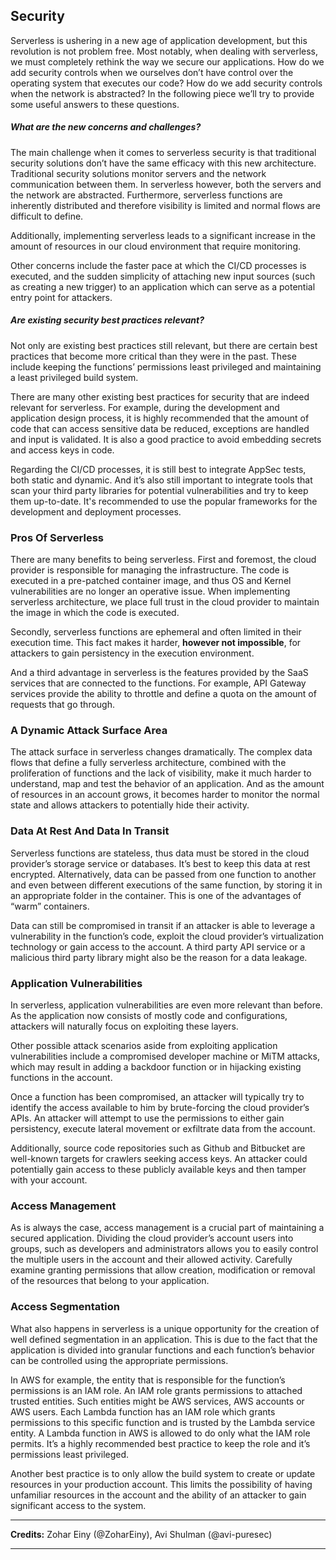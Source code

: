 <!--
title: Security
menuText: Security
menuOrder: 17
description: Highlight concerns and challenges around serverless.
layout: Doc
publish: false
-->

## Security

Serverless is ushering in a new age of application development, but this revolution is not problem free. Most notably, when dealing with serverless, we must completely rethink the way we secure our applications. How do we add security controls when we ourselves don’t have control over the operating system that executes our code? How do we add security controls when the network is abstracted? In the following piece we’ll try to provide some useful answers to these questions.

##### What are the new concerns and challenges?

The main challenge when it comes to serverless security is that traditional security solutions don’t have the same efficacy with this new architecture. Traditional security solutions monitor servers and the network communication between them. In serverless however, both the servers and the network are abstracted. Furthermore, serverless functions are inherently distributed and therefore visibility is limited and normal flows are difficult to define.

Additionally, implementing serverless leads to a significant increase in the amount of resources in our cloud environment that require monitoring.

Other concerns include the faster pace at which the CI/CD processes is executed, and the sudden simplicity of attaching new input sources (such as creating a new trigger) to an application which can serve as a potential entry point for attackers.

##### Are existing security best practices relevant?

Not only are existing best practices still relevant, but there are certain best practices that become more critical than they were in the past. These include keeping the functions’ permissions least privileged and maintaining a least privileged build system.

There are many other existing best practices for security that are indeed relevant for serverless. For example, during the development and application design process, it is highly recommended that the amount of code that can access sensitive data be reduced, exceptions are handled and input is validated. It is also a good practice to avoid embedding secrets and access keys in code.

Regarding the CI/CD processes, it is still best to integrate AppSec tests, both static and dynamic. And it’s also still important to integrate tools that scan your third party libraries for potential vulnerabilities and try to keep them up-to-date.
It's recommended to use the popular frameworks for the development and deployment processes.

### Pros Of Serverless

There are many benefits to being serverless. First and foremost, the cloud provider is responsible for managing the infrastructure. The code is executed in a pre-patched container image, and thus OS and Kernel vulnerabilities are no longer an operative issue. When implementing serverless architecture, we place full trust in the cloud provider to maintain the image in which the code is executed.

Secondly, serverless functions are ephemeral and often limited in their execution time. This fact makes it harder, **however not impossible**, for attackers to gain persistency in the execution environment.

And a third advantage in serverless is the features provided by the SaaS services that are connected to the functions. For example, API Gateway services provide the ability to throttle and define a quota on the amount of requests that go through.

### A Dynamic Attack Surface Area

The attack surface in serverless changes dramatically. The complex data flows that define a fully serverless architecture, combined with the proliferation of functions and the lack of visibility, make it much harder to understand, map and test the behavior of an application. And as the amount of resources in an account grows, it becomes harder to monitor the normal state and allows attackers to potentially hide their activity.

### Data At Rest And Data In Transit

Serverless functions are stateless, thus data must be stored in the cloud provider’s storage service or databases. It’s best to keep this data at rest encrypted. Alternatively, data can be passed from one function to another and even between different executions of the same function, by storing it in an appropriate folder in the container. This is one of the advantages of “warm” containers.

Data can still be compromised in transit if an attacker is able to leverage a vulnerability in the function’s code, exploit the cloud provider’s virtualization technology or gain access to the account. A third party API service or a malicious third party library might also be the reason for a data leakage.

### Application Vulnerabilities

In serverless, application vulnerabilities are even more relevant than before. As the application now consists of mostly code and configurations, attackers will naturally focus on exploiting these layers.

Other possible attack scenarios aside from exploiting application vulnerabilities include a compromised developer machine or MiTM attacks, which may result in adding a backdoor function or in hijacking existing functions in the account.

Once a function has been compromised, an attacker will typically try to identify the access available to him by brute-forcing the cloud provider’s APIs. An attacker will attempt to use the permissions to either gain persistency, execute lateral movement or exfiltrate data from the account.

Additionally, source code repositories such as Github and Bitbucket are well-known targets for crawlers seeking access keys. An attacker could potentially gain access to these publicly available keys and then tamper with your account.

### Access Management

As is always the case, access management is a crucial part of maintaining a secured application. Dividing the cloud provider’s account users into groups, such as developers and administrators allows you to easily control the multiple users in the account and their allowed activity.
Carefully examine granting permissions that allow creation, modification or removal of the resources that belong to your application.

### Access Segmentation

What also happens in serverless is a unique opportunity for the creation of well defined segmentation in an application. This is due to the fact that the application is divided into granular functions and each function’s behavior can be controlled using the appropriate permissions.

In AWS for example, the entity that is responsible for the function’s permissions is an IAM role. An IAM role grants permissions to attached trusted entities. Such entities might be AWS services, AWS accounts or AWS users. Each Lambda function has an IAM role which grants permissions to this specific function and is trusted by the Lambda service entity. A Lambda function in AWS is allowed to do only what the IAM role permits. It’s a highly recommended best practice to keep the role and it’s permissions least privileged.

Another best practice is to only allow the build system to create or update resources in your production account. This limits the possibility of having unfamiliar resources in the account and the ability of an attacker to gain significant access to the system.

***
**Credits:** Zohar Einy (@ZoharEiny), Avi Shulman (@avi-puresec)
***
